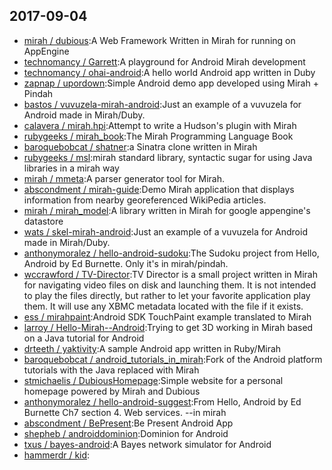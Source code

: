 ## 2017-09-04

* [mirah / dubious](https://github.com/mirah/dubious):A Web Framework Written in Mirah for running on AppEngine
* [technomancy / Garrett](https://github.com/technomancy/Garrett):A playground for Android Mirah development
* [technomancy / ohai-android](https://github.com/technomancy/ohai-android):A hello world Android app written in Duby
* [zapnap / upordown](https://github.com/zapnap/upordown):Simple Android demo app developed using Mirah + Pindah
* [bastos / vuvuzela-mirah-android](https://github.com/bastos/vuvuzela-mirah-android):Just an example of a vuvuzela for Android made in Mirah/Duby.
* [calavera / mirah.hpi](https://github.com/calavera/mirah.hpi):Attempt to write a Hudson's plugin with Mirah
* [rubygeeks / mirah_book](https://github.com/rubygeeks/mirah_book):The Mirah Programming Language Book
* [baroquebobcat / shatner](https://github.com/baroquebobcat/shatner):a Sinatra clone written in Mirah
* [rubygeeks / msl](https://github.com/rubygeeks/msl):mirah standard library, syntactic sugar for using Java libraries in a mirah way
* [mirah / mmeta](https://github.com/mirah/mmeta):A parser generator tool for Mirah.
* [abscondment / mirah-guide](https://github.com/abscondment/mirah-guide):Demo Mirah application that displays information from nearby georeferenced WikiPedia articles.
* [mirah / mirah_model](https://github.com/mirah/mirah_model):A library written in Mirah for google appengine's datastore
* [wats / skel-mirah-android](https://github.com/wats/skel-mirah-android):Just an example of a vuvuzela for Android made in Mirah/Duby.
* [anthonymoralez / hello-android-sudoku](https://github.com/anthonymoralez/hello-android-sudoku):The Sudoku project from Hello, Android by Ed Burnette. Only it's in mirah/pindah.
* [wccrawford / TV-Director](https://github.com/wccrawford/TV-Director):TV Director is a small project written in Mirah for navigating video files on disk and launching them. It is not intended to play the files directly, but rather to let your favorite application play them. It will use any XBMC metadata located with the file if it exists.
* [ess / mirahpaint](https://github.com/ess/mirahpaint):Android SDK TouchPaint example translated to Mirah
* [larroy / Hello-Mirah--Android](https://github.com/larroy/Hello-Mirah--Android):Trying to get 3D working in Mirah based on a Java tutorial for Android
* [drteeth / yaktivity](https://github.com/drteeth/yaktivity):A sample Android app written in Ruby/Mirah
* [baroquebobcat / android_tutorials_in_mirah](https://github.com/baroquebobcat/android_tutorials_in_mirah):Fork of the Android platform tutorials with the Java replaced with Mirah
* [stmichaelis / DubiousHomepage](https://github.com/stmichaelis/DubiousHomepage):Simple website for a personal homepage powered by Mirah and Dubious
* [anthonymoralez / hello-android-suggest](https://github.com/anthonymoralez/hello-android-suggest):From Hello, Android by Ed Burnette Ch7 section 4. Web services. --in mirah
* [abscondment / BePresent](https://github.com/abscondment/BePresent):Be Present Android App
* [shepheb / androiddominion](https://github.com/shepheb/androiddominion):Dominion for Android
* [txus / bayes-android](https://github.com/txus/bayes-android):A Bayes network simulator for Android
* [hammerdr / kid](https://github.com/hammerdr/kid):
